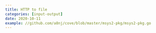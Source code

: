 ```yaml
---
title: HTTP to file
categories: [input-output]
date: 2020-10-11
example: //github.com/a8nj/cove/blob/master/msys2-pkg/msys2-pkg.go
---
```

